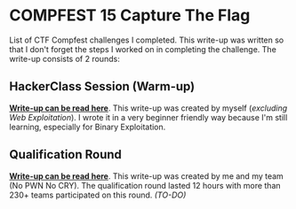 # COMPFEST 15 Capture The Flag
List of CTF Compfest challenges I completed. This write-up was written so that I don't forget the steps I worked on in completing the challenge. The write-up consists of 2 rounds:

## HackerClass Session (Warm-up)
**[Write-up can be read here](Warm-up/README.md)**. This write-up was created by myself (*excluding Web Exploitation*). I wrote it in a very beginner friendly way because I'm still learning, especially for Binary Exploitation.

## Qualification Round
**[Write-up can be read here](Qualification/README.md)**. This write-up was created by me and my team (No PWN No CRY). The qualification round lasted 12 hours with more than 230+ teams participated on this round. *(TO-DO)*
